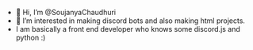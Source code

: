 - 👋 Hi, I’m @SoujanyaChaudhuri
- 👀 I’m interested in making discord bots and also making html projects.
- I am basically a front end developer who knows some discord.js and python :)
